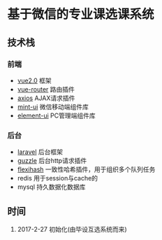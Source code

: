 # 基于微信的专业课选课系统

## 技术栈
### 前端

- [vue2.0](https://vuefe.cn/v2/guide/)  框架
- [vue-router](https://router.vuejs.org/zh-cn/) 路由插件
- [axios](https://github.com/mzabriskie/axios) AJAX请求插件
- [mint-ui](http://mint-ui.github.io/docs/#!/zh-cn2) 微信移动端组件库
- [element-ui](http://element.eleme.io/#/zh-CN/component/installation) PC管理端组件库

### 后台

- [laravel](https://laravel-china.org/docs/5.1/installation) 后台框架
- [guzzle](https://github.com/guzzle/guzzle) 后台http请求插件
- [flexihash](https://github.com/pda/flexihash) 一致性哈希插件，用于组织多个队列任务
- redis 用于session与cache的
- mysql 持久数据化数据库


## 时间
1. 2017-2-27 初始化(由毕设互选系统而来)


